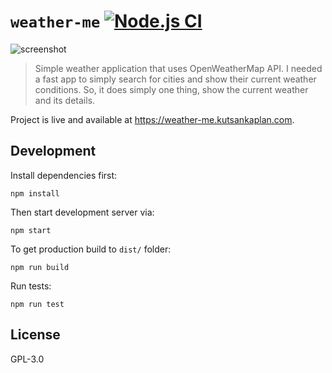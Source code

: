 # `weather-me` [![Node.js CI](https://github.com/kutsan/weather-me/actions/workflows/nodejs.yml/badge.svg)](https://github.com/kutsan/weather-me/actions/workflows/nodejs.yml)

![screenshot](https://raw.githubusercontent.com/kutsan/weather-me/master/.github/screenshot.png)

> Simple weather application that uses OpenWeatherMap API. I needed a fast app to simply search for cities and show their current weather conditions. So, it does simply one thing, show the current weather and its details.

Project is live and available at https://weather-me.kutsankaplan.com.

## Development

Install dependencies first:

```
npm install
```

Then start development server via:

```
npm start
```

To get production build to `dist/` folder:

```
npm run build
```

Run tests:

```
npm run test
```

## License

GPL-3.0
